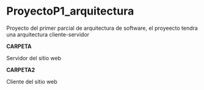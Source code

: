 # ProyectoP1_arquitectura
Proyecto del primer parcial de arquitectura de software, el proyeecto tendra una arquitectura cliente-servidor


**CARPETA**

Servidor del sitio web


**CARPETA2**

Cliente del sitio web
